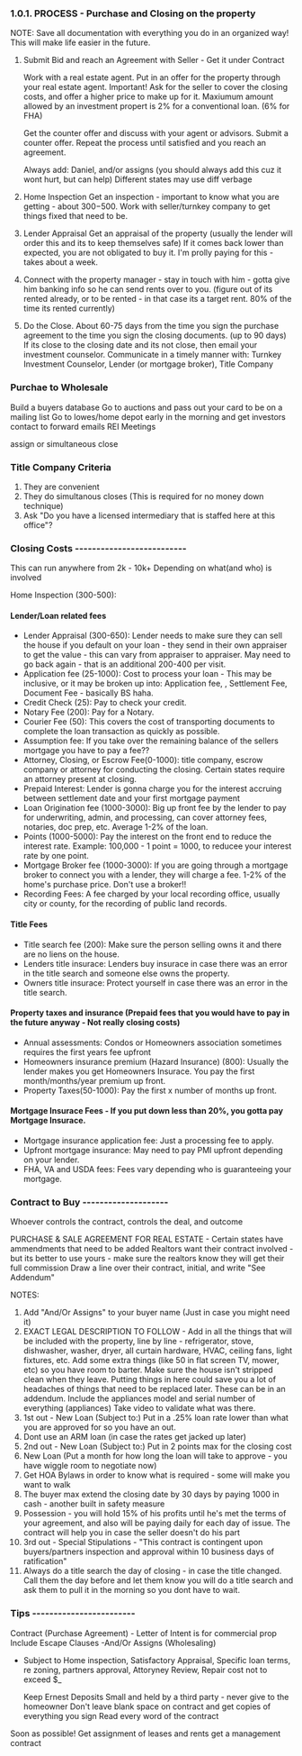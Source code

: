 ### 1.0.1. PROCESS - Purchase and Closing on the property

NOTE: Save all documentation with everything you do in an organized way! This will make life easier in the future.

1. Submit Bid and reach an Agreement with Seller - Get it under Contract

   Work with a real estate agent. Put in an offer for the property through your real estate agent.
   Important! Ask for the seller to cover the closing costs, and offer a higher price to make up for it. Maxiumum amount allowed by an investment propert is 2% for a conventional loan. (6% for FHA)

   Get the counter offer and discuss with your agent or advisors. Submit a counter offer. Repeat the process until satisfied and you reach an agreement.

   Always add: Daniel, and/or assigns (you should always add this cuz it wont hurt, but can help) Different states may use diff verbage

2. Home Inspection
   Get an inspection - important to know what you are getting - about $300-$500.
   Work with seller/turnkey company to get things fixed that need to be.

3. Lender Appraisal
   Get an appraisal of the property (usually the lender will order this and its to keep themselves safe) If it comes back lower than expected, you are not obligated to buy it. I'm prolly paying for this - takes about a week.

4. Connect with the property manager -
   stay in touch with him - gotta give him banking info so he can send rents over to you. (figure out of its rented already, or to be rented - in that case its a target rent. 80% of the time its rented currently)

5. Do the Close.
   About 60-75 days from the time you sign the purchase agreement to the time you sign the closing documents. (up to 90 days) If its close to the closing date and its not close, then email your investment counselor. Communicate in a timely manner with: Turnkey Investment Counselor, Lender (or mortgage broker), Title Company

### Purchae to Wholesale

Build a buyers database
Go to auctions and pass out your card to be on a mailing list
Go to lowes/home depot early in the morning and get investors contact to forward emails
REI Meetings

assign or simultaneous close

### Title Company Criteria

1. They are convenient
2. They do simultanous closes (This is required for no money down technique)
3. Ask "Do you have a licensed intermediary that is staffed here at this office"?

### Closing Costs --------------------------

This can run anywhere from 2k - 10k+ Depending on what(and who) is involved

Home Inspection (300-500):

#### Lender/Loan related fees

- Lender Appraisal (300-650): Lender needs to make sure they can sell the house if you default on your loan - they send in their own appraiser to get the value - this can vary from appraiser to appraiser. May need to go back again - that is an additional 200-400 per visit.
- Application fee (25-1000): Cost to process your loan - This may be inclusive, or it may be broken up into: Application fee, , Settlement Fee, Document Fee - basically BS haha.
- Credit Check (25): Pay to check your credit.
- Notary Fee (200): Pay for a Notary.
- Courier Fee (50): This covers the cost of transporting documents to complete the loan transaction as quickly as possible.
- Assumption fee: If you take over the remaining balance of the sellers mortgage you have to pay a fee??
- Attorney, Closing, or Escrow Fee(0-1000): title company, escrow company or attorney for conducting the closing. Certain states require an attorney present at closing.
- Prepaid Interest: Lender is gonna charge you for the interest accruing between settlement date and your first mortgage payment
- Loan Origination fee (1000-3000): Big up front fee by the lender to pay for underwriting, admin, and processing, can cover attorney fees, notaries, doc prep, etc. Average 1-2% of the loan.
- Points (1000-5000): Pay the interest on the front end to reduce the interest rate. Example: 100,000 - 1 point = 1000, to reducee your interest rate by one point.
- Mortgage Broker fee (1000-3000): If you are going through a mortgage broker to connect you with a lender, they will charge a fee. 1-2% of the home's purchase price. Don't use a broker!!
- Recording Fees: A fee charged by your local recording office, usually city or county, for the recording of public land records.

#### Title Fees

- Title search fee (200): Make sure the person selling owns it and there are no liens on the house.
- Lenders title insurace: Lenders buy insurace in case there was an error in the title search and someone else owns the property.
- Owners title insurace: Protect yourself in case there was an error in the title search.

#### Property taxes and insurance (Prepaid fees that you would have to pay in the future anyway - Not really closing costs)

- Annual assessments: Condos or Homeowners association sometimes requires the first years fee upfront
- Homeowners insurance premium (Hazard Insurance) (800): Usually the lender makes you get Homeowners Insurace. You pay the first month/months/year premium up front.
- Property Taxes(50-1000): Pay the first x number of months up front.

#### Mortgage Insurace Fees - If you put down less than 20%, you gotta pay Mortgage Insurace.

- Mortgage insurance application fee: Just a processing fee to apply.
- Upfront mortgage insurance: May need to pay PMI upfront depending on your lender.
- FHA, VA and USDA fees: Fees vary depending who is guaranteeing your mortgage.

### Contract to Buy --------------------

Whoever controls the contract, controls the deal, and outcome

PURCHASE & SALE AGREEMENT FOR REAL ESTATE -
Certain states have ammendments that need to be added
Realtors want their contract involved - but its better to use yours - make sure the realtors know they will get their full commission
Draw a line over their contract, initial, and write "See Addendum"

NOTES:

1. Add "And/Or Assigns" to your buyer name (Just in case you might need it)
2. EXACT LEGAL DESCRIPTION TO FOLLOW - Add in all the things that will be included with the property, line by line - refrigerator, stove, dishwasher, washer, dryer, all curtain hardware, HVAC, ceiling fans, light fixtures, etc. Add some extra things (like 50 in flat screen TV, mower, etc) so you have room to barter. Make sure the house isn't stripped clean when they leave. Putting things in here could save you a lot of headaches of things that need to be replaced later. These can be in an addendum. Include the appliances model and serial number of everything (appliances) Take video to validate what was there.
3. 1st out - New Loan (Subject to:) Put in a .25% loan rate lower than what you are approved for so you have an out.
4. Dont use an ARM loan (in case the rates get jacked up later)
5. 2nd out - New Loan (Subject to:) Put in 2 points max for the closing cost
6. New Loan (Put a month for how long the loan will take to approve - you have wiggle room to negotiate now)
7. Get HOA Bylaws in order to know what is required - some will make you want to walk
8. The buyer max extend the closing date by 30 days by paying 1000 in cash - another built in safety measure
9. Possession - you will hold 15% of his profits until he's met the terms of your agreement, and also will be paying daily for each day of issue. The contract will help you in case the seller doesn't do his part
10. 3rd out - Special Stipulations - "This contract is contingent upon buyers/partners inspection and approval within 10 business days of ratification"
11. Always do a title search the day of closing - in case the title changed. Call them the day before and let them know you will do a title search and ask them to pull it in the morning so you dont have to wait.

### Tips ------------------------

Contract (Purchase Agreement) - Letter of Intent is for commercial prop
Include Escape Clauses
-And/Or Assigns (Wholesaling)

- Subject to Home inspection, Satisfactory Appraisal, Specific loan terms, re zoning, partners approval, Attoryney Review, Repair cost not to exceed $\_

  Keep Ernest Deposits Small and held by a third party - never give to the homeowner
  Don't leave blank space on contract and get copies of everything you sign
  Read every word of the contract

Soon as possible!
Get assignment of leases and rents
get a management contract
